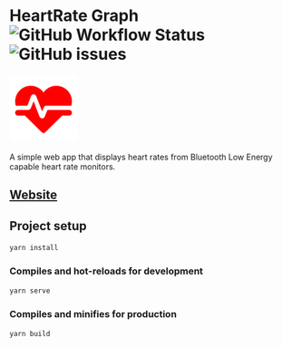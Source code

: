 # HeartRate Graph ![GitHub Workflow Status](https://img.shields.io/github/workflow/status/henkelmax/heartrate-graph/Build) ![GitHub issues](https://img.shields.io/github/issues-raw/henkelmax/heartrate-graph)

![Logo](/public/img/icons/apple-touch-icon-120x120.png)

A simple web app that displays heart rates from Bluetooth Low Energy capable heart rate monitors.

## [Website](https://henkelmax.github.io/heartrate-graph/)

## Project setup

```sh
yarn install
```

### Compiles and hot-reloads for development

```sh
yarn serve
```

### Compiles and minifies for production

```sh
yarn build
```
